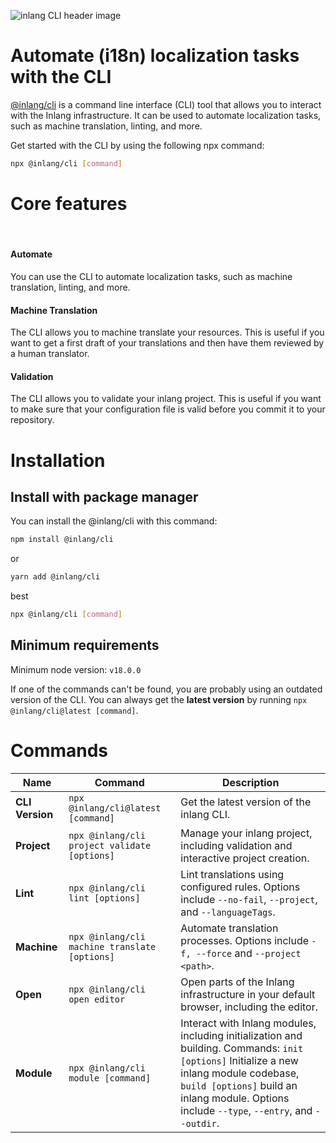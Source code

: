 ![inlang CLI header image](https://cdn.jsdelivr.net/gh/inlang/monorepo@latest/inlang/source-code/cli/assets/cli-header.png)

# Automate (i18n) localization tasks with the CLI

[@inlang/cli](https://github.com/inlang/monorepo/tree/main/inlang/source-code/cli) is a command line interface (CLI) tool that allows you to interact with the Inlang infrastructure. It can be used to automate localization tasks, such as machine translation, linting, and more.

Get started with the CLI by using the following npx command:

```bash
npx @inlang/cli [command]
```

# Core features

<doc-features>
  <doc-feature text-color="#fff" color="#22272D" title="Automation" icon="mdi:file-auto"></doc-feature>
  <doc-feature text-color="#fff" color="#22272D" title="Machine Translation" icon="streamline:ai-prompt-spark-solid"></doc-feature>
  <doc-feature text-color="#fff" color="#22272D" title="Validation" icon="solar:bill-check-bold"></doc-feature>
</doc-features>

<br />

<!-- ### Benefits

- ✨ **Automate** tedious localization tasks
- ⚙️ Integrate localization into your **CI/CD** pipeline
- 🔍 **Lint** your translations
- 🤖 **Machine translate** your resources
- 🖊️ Open the web editor right from the command line
- ✅ Validate your inlang project -->

#### Automate

You can use the CLI to automate localization tasks, such as machine translation, linting, and more.

#### Machine Translation

The CLI allows you to machine translate your resources. This is useful if you want to get a first draft of your translations and then have them reviewed by a human translator.

#### Validation

The CLI allows you to validate your inlang project. This is useful if you want to make sure that your configuration file is valid before you commit it to your repository.

# Installation

## Install with package manager

You can install the @inlang/cli with this command:

```sh
npm install @inlang/cli
```

or

```sh
yarn add @inlang/cli
```

best

```sh
npx @inlang/cli [command]
```

## Minimum requirements

Minimum node version: `v18.0.0`

If one of the commands can't be found, you are probably using an outdated version of the CLI. You can always get the **latest version** by running `npx @inlang/cli@latest [command]`.


# Commands


| Name            | Command                                               | Description                                                                                                  |
| --------------- | ----------------------------------------------------- | ------------------------------------------------------------------------------------------------------------ |
| **CLI Version** | `npx @inlang/cli@latest [command]`                   | Get the latest version of the inlang CLI.                                                                     |
| **Project**     | `npx @inlang/cli project validate [options]`                  | Manage your inlang project, including validation and interactive project creation.                           |
| **Lint**        | `npx @inlang/cli lint [options]`                     | Lint translations using configured rules. Options include `--no-fail`, `--project`, and `--languageTags`.      |
| **Machine**     | `npx @inlang/cli machine translate [options]`        | Automate translation processes. Options include `-f, --force` and `--project <path>`.                          |
| **Open**        | `npx @inlang/cli open editor`                     | Open parts of the Inlang infrastructure in your default browser, including the editor.                        |
| **Module**      | `npx @inlang/cli module [command]`                   | Interact with Inlang modules, including initialization and building. Commands:  `init [options]`   Initialize a new inlang module codebase,   `build [options]`  build an inlang module. Options include `--type`, `--entry`, and `--outdir`. |

<!-- 



We recommend using the CLI with `npx` to avoid installing the CLI globally. Not installing the CLI globally has the following advantages:

- the installed CLI version is scoped to the project, ensuring that it always works.
- the CLI gets installed for team members, avoiding "why is this command not working for me" questions.

`npx` is auto-installed with Node and NPM.

If one of the commands can't be found, you are probably using an outdated version of the CLI. You can always get the **latest version** by running `npx @inlang/cli@latest [command]`.

```sh
CLI for inlang.

Options:
  -V, --version         output the version number
  -h, --help            display help for command

Commands:
  project [command]  Commands for managing your inlang project
  lint [options]     Commands for linting translations.
  machine [command]  Commands for automating translations.
  open [command]     Commands for open parts of the inlang ecosystem.
  module [command]   Commands for build inlang modules.
  help [command]     display help for command
```

The following commands are available with the inlang CLI:

## `machine`

The machine command is used to automate localization processes.

### `machine translate`

The translate command machine translates all resources.

To initiate machine translation, run the following command:

```sh
npx @inlang/cli machine translate
```

**Options**

The translate command has the following options:

- `-f, --force`: If this option is set, the command will not prompt confirmation. This is useful for CI/CD build pipelines. **We advise you to only use `machine translate` in build pipelines to avoid out-of-context/wrong translations.**

- `--project <path>`: Specifies the path to the project root. The default project root is the current working directory.

This command reads the project.inlang.json file in the repository and retrieves the resources and reference language specified in the configuration. It then translates all messages from the reference language to other languages defined in the configuration.

The translations are performed using machine translation services. The translated messages are added to the respective language resources. Finally, the updated resources are written back to the file system.

> Note: The project.inlang.json file must be present in the repository for the translation to work.

## `project`

The project command is used to interact with the Inlang project. It allows to create a new project or migrate an existing project to the new `project.inlang.json`.

This will launch an interactive prompt that will guide you through the process of creating the inlang configuration file.

### `project validate`

Validates a project.

```sh
npx @inlang/cli project validate
```

**Options**

The translate command has the following options:

- `--project <path>`: Specifies the path to the project root. The default project root is the current working directory.

This will launch an interactive prompt that will guide you through the process of migrating the inlang configuration file.

## `lint`

The lint command lints the translation with the configured lint rules, for example, with the [@inlang/plugin-standard-lint-rules](https://github.com/inlang/monorepo/tree/main/inlang/source-code/message-lint-rules).

```sh
npx @inlang/cli lint
```

**Options**

The translate command has the following options:

- `--no-fail`: If this option is set, the command will not fail if there are any linting errors.
- `--project <path>`: Specifies the path to the project root. The default project root is the current working directory.
- `--languageTags <tags>`: Specifies the language tags to lint. Defaults to all. Should be a comma-separated list of language tags specified in the `project.inlang.json`, e.g. `en,de,fr`.

`lint` will read through all resources and find potential errors and warnings in the translation strings, for example, with the [@inlang/plugin-standard-lint-rules](https://github.com/inlang/monorepo/tree/main/inlang/source-code/message-lint-rules), it searches for **missing messages**, **missing references** and **identical patterns/duplicates**.

However, it's totally up to you how you configure your lints. _You can build your own plugin with your customized set of lints_ with the [@inlang/plugin-standard-lint-rules](https://github.com/inlang/monorepo/tree/main/inlang/source-code/message-lint-rules) as a starter template.

## `open`

The open command opens parts of the Inlang infrastructure in your default browser.

### `open editor`

The editor command opens the Inlang editor for the current repository.

To open the Inlang editor, run the following command:

```sh
npx @inlang/cli open editor
```

This command retrieves the remote URL of the repository and constructs the URL for the Inlang editor by appending the GitHub user and repository to https://inlang.com/editor/. The editor will be opened in your default browser.

## `module`

The module command is used to interact with the Inlang module. It allows to initialize a new module or run the modules build commands.

### `module init`

The `module init` command initialize a new Inlang module in the current directory. This works only if the current directory is empty, so make sure to create a new folder.

To initialize a new module, run the following command:

```sh
npx @inlang/cli module init
```

**Options**

The init command has the following options:
`--type <type>`: The type of the module. Currently, `lintRule` or `plugin` is supported.

### `module build`

If you are developing an inlang module, the `module build` command builds your Inlang module for development & in production.

To build a module, run the following command:

```sh
npx @inlang/cli module build --entry ./path/to/index.ts --outdir ./path/to/dist
```

**Options**

`--entry <entry>`: Specifies the path to the entry point of the module, typically src/index.js or src/index.ts.
`--outdir <path>`: Specifies the output directory for the build files. The default output directory is "./dist."
`--watch`: An optional flag that, when provided, enables a watch mode to monitor for changes and automatically rebuild the module when changes are detected.

See how there is also a `--watch` flag, which enables a watch mode to monitor for changes and automatically rebuild the module when changes are detected. This command runs with `esbuild` under the hood. -->
